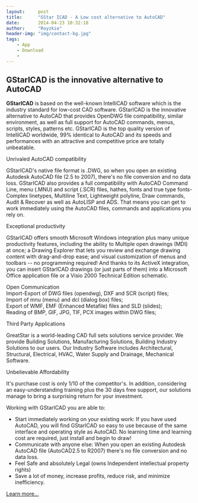 ```yaml
---
layout:     post
title:      "GStar ICAD - A Low cost alternative to AutoCAD"
date:       2014-04-23 10:32:18
author:     "Royzkie"
header-img: "img/contact-bg.jpg"
tags:
    - App
    - Download
    - 
---
```


<h2>GStarICAD is the innovative alternative to AutoCAD</h2>

<p><strong>GStarICAD</strong> is based on the well-known IntelliCAD software which is the industry standard for low-cost CAD software. GStarICAD is the innovative alternative to AutoCAD that provides OpenDWG file compatibility, similar environment, as well as full support for AutoCAD commands, menus, scripts, styles, patterns etc. GStarICAD is the top quality version of IntelliCAD worldwide, 99% identical to AutoCAD and its speeds and performances with an attractive and competitive price are totally unbeatable.</p>

<p>Unrivaled AutoCAD compatibility</p>

<p>GStarICAD's native file format is .DWG, so when you open an existing Autodesk AutoCAD file (2.5 to 2007), there's no file conversion and no data loss. GStarICAD also provides a full compatibility with AutoCAD Command Line, menu (.MNU) and script (.SCR) files, hathes, fonts and true type fonts-Complex linetypes, Multiline Text, Lightweight polyline, Draw commands, Audit &amp; Recover as well as AutoLISP and ADS. That means you can get to work immediately using the AutoCAD files, commands and applications you rely on.</p>

<p>Exceptional productivity</p>

<p>GStarICAD offers smooth Microsoft Windows integration plus many unique productivity features, including the ability to Multiple open drawings (MDI) at once; a Drawing Explorer that lets you review and exchange drawing content with drag-and-drop ease; and visual customization of menus and toolbars -- no programming required! And thanks to its ActiveX integration, you can insert GStarICAD drawings (or just parts of them) into a Microsoft Office application file or a Visio 2000 Technical Edition schematic.</p>

Open Communication<br>
Import-Export of DWG files (opendwg), DXF and SCR (script) files;<br>
Import of mnu (menu) and dcl (dialog box) files;<br>
Export of WMF, EMF (Enhanced Metafile) files and SLD (slides);<br>
Reading of BMP, GIF, JPG, TIF, PCX images within DWG files;<br>

<p>Third Party Applications</p>

<p>GreatStar is a world-leading CAD full sets solutions service provider. We provide Building Solutions, Manufacturing Solutions, Building Industry Solutions to our users. Our Industry Software includes Architectural, Structural, Electrical, HVAC, Water Supply and Drainage, Mechanical Software.</p>

<p>Unbelievable Affordability</p>

<p>It's purchase cost is only 1/10 of the competitor's. In addition, considering an easy-understanding training plus the 30 days free support, our solutions manage to bring a surprising return for your investment.</p>

<p>Working with GStarICAD you are able to:</p>

<ul>
<li>Start immediately working on your existing work: If you have used AutoCAD, you will find GStarICAD so easy to use because of the same interface and operating style as AutoCAD. No learning time and learning cost are required, just install and begin to draw!</li>
<li>Communicate with anyone else: When you open an existing Autodesk AutoCAD file (AutoCAD2.5 to R2007) there's no file conversion and no data loss.</li>
<li>Feel Safe and absolutely Legal (owns Independent intellectual property rights)</li>
<li>Save a lot of money, increase profits, reduce risk, and minimize inefficiency.</li>
</ul>

<p><a href="http://www.gstarcad-me.com/product.html" target="_blank">Learn more...</a></p>
